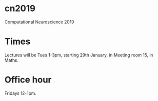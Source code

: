 # cn2019
Computational Neuroscience 2019

# Times

Lectures will be Tues 1-3pm, starting 29th January, in Meeting room 15, in Maths.

# Office hour

Fridays 12-1pm.


